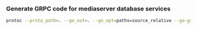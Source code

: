 ### Generate GRPC code for mediaserver database services
```bash
protoc --proto_path=. --go_out=. --go_opt=paths=source_relative --go-grpc_out=. --go-grpc_opt=paths=source_relative *.proto
```